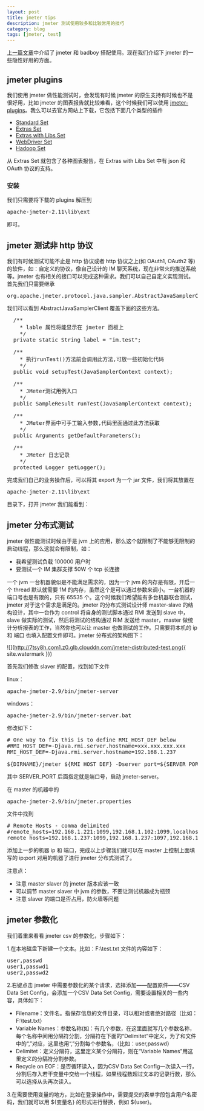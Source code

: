 ```yaml
---
layout: post
title: jmeter tips
description: jmeter 测试使用较多和比较常用的技巧
category: blog
tags: [jmeter, test]
---
```

[上一篇文章]()中介绍了 jmeter 和 badboy 搭配使用。现在我们介绍下 jmeter 的一些隐性好用的方面。

## jmeter plugins
我们使用 jmeter 做性能测试时，会发现有时候 jmeter 的原生支持有时候也不是很好用，比如 jmeter 的图表报告就比较难看，这个时候我们可以使用  [jmeter-plugins](http://jmeter-plugins.org/)。我么可以去官方网站上下载，它包括下面几个类型的插件

- [Standard Set](http://jmeter-plugins.org/wiki/StandardSet/)
- [Extras Set](http://jmeter-plugins.org/wiki/ExtrasSet/)
- [Extras with Libs Set](http://jmeter-plugins.org/wiki/ExtrasWithLibsSet/)
- [WebDriver Set](http://jmeter-plugins.org/wiki/WebDriverSet/)
- [Hadoop Set](http://jmeter-plugins.org/wiki/HadoopSet/)

从 Extras Set 就包含了各种图表报告，在 Extras with Libs Set 中有 json 和 OAuth 协议的支持。

### 安装
我们只需要将下载的 plugins 解压到

<pre>apache-jmeter-2.11\lib\ext</pre>

即可。

## jmeter 测试非 http 协议
我们有时候测试可能不止是 http 协议或者 http 协议之上(如 OAuth1, OAuth2 等)的软件，如：自定义的协议，像自己设计的 IM 聊天系统，现在非常火的推送系统等。jmeter 也有相关的接口可以完成这种需求。我们可以自己自定义实现测试。首先我们只需要继承

<pre>
org.apache.jmeter.protocol.java.sampler.AbstractJavaSamplerClient
</pre>

我们可以看到 AbstractJavaSamplerClient 覆盖下面的这些方法。

<pre>
  /**
	* lable 属性将能显示在 jmeter 面板上
	*/
  private static String label = "im.test";

  /**
    * 执行runTest()方法前会调用此方法,可放一些初始化代码
    */
  public void setupTest(JavaSamplerContext context);

  /**
    * JMeter测试用例入口
    */
  public SampleResult runTest(JavaSamplerContext context);

  /**
    * JMeter界面中可手工输入参数,代码里面通过此方法获取
    */
  public Arguments getDefaultParameters();

  /**
    * JMeter 日志记录
    */
  protected Logger getLogger();
</pre>

完成我们自己的业务操作后，可以将其 export 为一个 jar 文件，我们将其放置在

<pre>
apache-jmeter-2.11\lib\ext
</pre>

目录下，打开 jmeter 我们能看到：

## jmeter 分布式测试
jmeter 做性能测试时候由于是 jvm 上的应用，那么这个就限制了不能够无限制的启动线程，那么这就会有限制，如：

- 我希望测试负载 100000 用户时
- 要测试一个 IM 集群支撑 50W 个 tcp 长连接

一个 jvm 一台机器貌似是不能满足需求的，因为一个 jvm 的内存是有限，开启一个 thread 默认就需要 1M 的内存，虽然这个是可以通过参数来调小。一台机器的端口号也是有限的，只有 65535 个。这个时候我们希望能有多台机器联合测试，jmeter 对于这个需求是满足的。jmeter 的分布式测试设计师 master-slave 的结构设计，其中一台作为 control 将自身的测试脚本通过 RMI 发送到 slave 中，slave 做实际的测试，然后将测试的结构通过 RIM 发送给 master，master 做统计分析报表的工作，当然你也可以让 master 也做测试的工作。只需要将本机的 ip 和 端口 也填入配置文件即可。jmeter 分布式的架构图下：

![](http://7tsy8h.com1.z0.glb.clouddn.com/jmeter-distributed-test.png{{ site.watermark }})

首先我们修改 slaver 的配置，找到如下文件

linux：
<pre>
apache-jmeter-2.9/bin/jmeter-server
</pre>

windows：
<pre>
apache-jmeter-2.9/bin/jmeter-server.bat
</pre>

修改如下：

<pre>
# One way to fix this is to define RMI_HOST_DEF below
#RMI_HOST_DEF=-Djava.rmi.server.hostname=xxx.xxx.xxx.xxx
RMI_HOST_DEF=-Djava.rmi.server.hostname=192.168.1.237

${DIRNAME}/jmeter ${RMI_HOST_DEF} -Dserver_port=${SERVER_PORT:-1099} -s -j jmeter-server.log "$@"
</pre>

其中 SERVER_PORT 后面指定就是端口号，启动 jmeter-server。

在 master 的机器中的

<pre>
apache-jmeter-2.9/bin/jmeter.properties
</pre>

文件中找到

<pre>
# Remote Hosts - comma delimited
#remote_hosts=192.168.1.221:1099,192.168.1.102:1099,localhost:1099,192.168.0.22:1099
remote_hosts=192.168.1.237:1099,192.168.1.237:1097,192.168.1.238:1099,192.168.1.238:1097
</pre>

添加上一步的机器 ip 和 端口，完成以上步骤我们就可以在 master 上控制上面填写的 ip:port 对用的机器了进行 jmeter 分布式测试了。

注意点：

- 注意 master slaver 的 jmeter 版本应该一致
- 可以调节 master slaver 中 jvm 的参数，不要让测试机器成为瓶颈
- 注意 slaver 的端口是否占用，防火墙等问题

## jmeter 参数化
我们着重来看看 jmeter csv 的参数化，步骤如下：

1.在本地磁盘下新建一个文本。比如：F:\test.txt 文件的内容如下：

<pre>
user,passwd
user1,passwd1
user2,passwd2
</pre>

2.右键点击 jmeter 中需要参数化的某个请求，选择添加——配置原件——CSV Data Set Config，会添加一个CSV Data Set Config，需要设置相关的一些内容，具体如下：

- Filename：文件名。指保存信息的文件目录，可以相对或者绝对路径（比如：F:\test.txt）
- Variable Names：参数名称(如：有几个参数，在这里面就写几个参数名称，每个名称中间用分隔符分割，分隔符在下面的“Delimitet”中定义，为了和文件中的“,”对应，这里也用“,”分割每个参数名，（比如：user,passwd）
- Delimitet：定义分隔符，这里定义某个分隔符，则在“Variable Names”用这里定义的分隔符分割参数。
- Recycle on EOF：是否循环读入，因为CSV Data Set Config一次读入一行，分割后存入若干变量中交给一个线程，如果线程数超过文本的记录行数，那么可以选择从头再次读入。

3.在需要使用变量的地方，比如在登录操作中，需要提交的表单字段包含用户名密码，我们就可以用 ${变量名} 的形式进行替换，例如 ${user}。


[-10]:    http://hushi55.github.io/  "-10"
